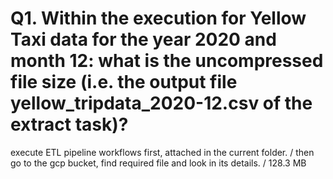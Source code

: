 # Q1. Within the execution for Yellow Taxi data for the year 2020 and month 12: what is the uncompressed file size (i.e. the output file yellow_tripdata_2020-12.csv of the extract task)?
execute ETL pipeline workflows first, attached in the current folder. /
then go to the gcp bucket, find required file and look in its details. /
128.3 MB

